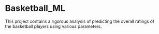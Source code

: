 # Basketball_ML
This project contains a rigorous analysis of predicting the overall ratings of the basketball players using various parameters.
